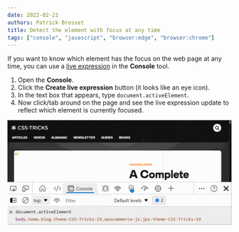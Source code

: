 ```yaml
---
date: 2022-02-21
authors: Patrick Brosset
title: Detect the element with focus at any time
tags: ["console", "javascript", "browser:edge", "browser:chrome"]
---
```

If you want to know which element has the focus on the web page at any time, you can use a [live expression](/tips/en/live-expressions) in the **Console** tool.

1. Open the **Console**.
1. Click the **Create live expression** button (it looks like an eye icon).
1. In the text box that appears, type `document.activeElement`.
1. Now click/tab around on the page and see the live expression update to reflect which element is currently focused.

![Animation showing a web page with focus going through different element, and the Edge Console panel with the live expression showing a preview of the focused element.](/assets/img/track-focused-element.gif)
